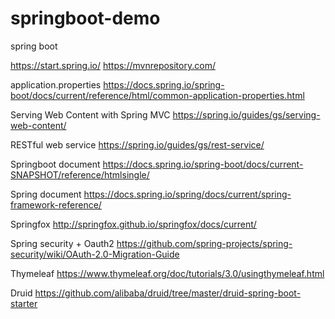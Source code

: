 # springboot-demo
spring boot

https://start.spring.io/
https://mvnrepository.com/

application.properties
https://docs.spring.io/spring-boot/docs/current/reference/html/common-application-properties.html

Serving Web Content with Spring MVC
https://spring.io/guides/gs/serving-web-content/

RESTful web service 
https://spring.io/guides/gs/rest-service/

Springboot document
https://docs.spring.io/spring-boot/docs/current-SNAPSHOT/reference/htmlsingle/

Spring document
https://docs.spring.io/spring/docs/current/spring-framework-reference/

Springfox
http://springfox.github.io/springfox/docs/current/

Spring security + Oauth2
https://github.com/spring-projects/spring-security/wiki/OAuth-2.0-Migration-Guide

Thymeleaf
https://www.thymeleaf.org/doc/tutorials/3.0/usingthymeleaf.html

Druid
https://github.com/alibaba/druid/tree/master/druid-spring-boot-starter
